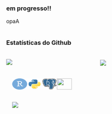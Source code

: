 ### em progresso!!

opaA
  
  #
  


<h3>Estatísticas do Github</h3>
<br> 

<div align = "center">
<a href="https://github.com/braga0m/github-readme-stats">
<img height= "150em" align="left" src="https://github-readme-stats.vercel.app/api?username=braga0m&show_icons=true&theme=dark"/>
<img height= "150em" align="center" src="https://github-readme-stats.vercel.app/api/top-langs/?username=braga0m&hide_progress=true&theme=dark&layout=compact&langs_count=8&card_width=320"/>  

<br>
<br>

<div style="display: inline_block"><br>
  <img align="left" height="30" width="40" src="https://github.com/devicons/devicon/blob/master/icons/rstudio/rstudio-original.svg">
  <img align="left" height="30" width="40" src="https://raw.githubusercontent.com/devicons/devicon/master/icons/python/python-original.svg">
  <img align="left" height="30" width="40" src="https://raw.githubusercontent.com/devicons/devicon/master/icons/postgresql/postgresql-original.svg">
  <img align="left" height="30" width="40" src="https://user-images.githubusercontent.com/80979270/153773073-71528f49-e417-4050-aa81-4f242df691f6.png">
</div>  
</div>  

<br>
<br>

  ##
<div> 
  <a href="https://www.linkedin.com/in/mbragam/" target="_blank"><img src="https://img.shields.io/badge/-LinkedIn-%230077B5?style=for-the-badge&logo=linkedin&logoColor=white" target="_blank"></a> 
</div>



